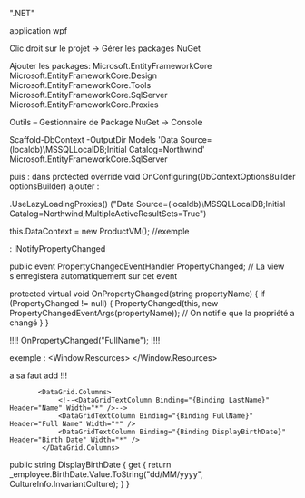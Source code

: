 
".NET"

application wpf

Clic droit sur le projet -> Gérer les packages NuGet 

Ajouter les packages:
Microsoft.EntityFrameworkCore
Microsoft.EntityFrameworkCore.Design
Microsoft.EntityFrameworkCore.Tools
Microsoft.EntityFrameworkCore.SqlServer
Microsoft.EntityFrameworkCore.Proxies



Outils – Gestionnaire de Package NuGet -> Console

 Scaffold-DbContext -OutputDir Models 'Data Source=(localdb)\MSSQLLocalDB;Initial Catalog=Northwind' Microsoft.EntityFrameworkCore.SqlServer

   puis :
dans protected override void OnConfiguring(DbContextOptionsBuilder optionsBuilder) ajouter : 


.UseLazyLoadingProxies()
    ("Data Source=(localdb)\\MSSQLLocalDB;Initial Catalog=Northwind;MultipleActiveResultSets=True")




 this.DataContext = new ProductVM(); //exemple

 
  : INotifyPropertyChanged
  
  public event PropertyChangedEventHandler PropertyChanged; // La view s'enregistera automatiquement sur cet event

 protected virtual void OnPropertyChanged(string propertyName)
 {
     if (PropertyChanged != null)
     {
         PropertyChanged(this, new PropertyChangedEventArgs(propertyName)); // On notifie que la propriété a changé
     }
 }

!!!! OnPropertyChanged("FullName"); !!!!

exemple : 
 <Window.Resources>
 <DataTemplate x:Key="listTemplate">
     <StackPanel Margin="0 5 0 5">
         <Label Content="{Binding ProductId}" HorizontalAlignment="Left" VerticalAlignment="Center"/>
         <Label Content="{Binding ProductName}" HorizontalAlignment="Right" VerticalAlignment="Center"/>
     </StackPanel>
 </DataTemplate>
</Window.Resources>

a sa faut add  !!! 
 <ListBox x:Name="listBoxProduct" SelectedItem="{Binding SelectedProduct}" ItemsSource="{Binding ListProducts}" ItemTemplate="{StaticResource listboxTemplate}"  Margin="10,24,580,276" />




           <DataGrid.Columns>
                <!--<DataGridTextColumn Binding="{Binding LastName}" Header="Name" Width="*" />-->
                <DataGridTextColumn Binding="{Binding FullName}" Header="Full Name" Width="*" />
                <DataGridTextColumn Binding="{Binding DisplayBirthDate}" Header="Birth Date" Width="*" />
            </DataGrid.Columns>


  public string DisplayBirthDate
  {
      get { return _employee.BirthDate.Value.ToString("dd/MM/yyyy", CultureInfo.InvariantCulture); }
  }
